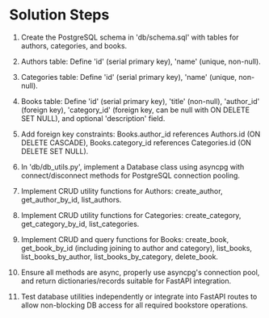 # Solution Steps

1. Create the PostgreSQL schema in 'db/schema.sql' with tables for authors, categories, and books.

2. Authors table: Define 'id' (serial primary key), 'name' (unique, non-null).

3. Categories table: Define 'id' (serial primary key), 'name' (unique, non-null).

4. Books table: Define 'id' (serial primary key), 'title' (non-null), 'author_id' (foreign key), 'category_id' (foreign key, can be null with ON DELETE SET NULL), and optional 'description' field.

5. Add foreign key constraints: Books.author_id references Authors.id (ON DELETE CASCADE), Books.category_id references Categories.id (ON DELETE SET NULL).

6. In 'db/db_utils.py', implement a Database class using asyncpg with connect/disconnect methods for PostgreSQL connection pooling.

7. Implement CRUD utility functions for Authors: create_author, get_author_by_id, list_authors.

8. Implement CRUD utility functions for Categories: create_category, get_category_by_id, list_categories.

9. Implement CRUD and query functions for Books: create_book, get_book_by_id (including joining to author and category), list_books, list_books_by_author, list_books_by_category, delete_book.

10. Ensure all methods are async, properly use asyncpg's connection pool, and return dictionaries/records suitable for FastAPI integration.

11. Test database utilities independently or integrate into FastAPI routes to allow non-blocking DB access for all required bookstore operations.

